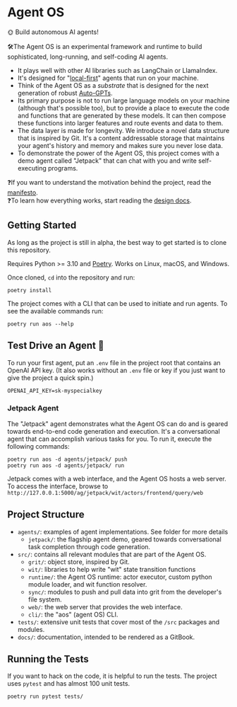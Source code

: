 # Agent OS 
🌞 Build autonomous AI agents!

🛠️The Agent OS is an experimental framework and runtime to build sophisticated, long-running, and self-coding AI agents.
  - It plays well with other AI libraries such as LangChain or LlamaIndex.
  - It's designed for "[local-first](https://www.inkandswitch.com/local-first/)" agents that run on your machine.
  - Think of the Agent OS as a *substrate* that is designed for the next generation of robust [Auto-GPTs](https://github.com/Significant-Gravitas/Auto-GPT). 
  - Its primary purpose is not to run large language models on your machine (although that's possible too), but to provide a place to execute the code and functions that are generated by these models. It can then compose these functions into larger features and route events and data to them.
  - The data layer is made for longevity. We introduce a novel data structure that is inspired by Git. It's a content addressable storage that maintains your agent's history and memory and makes sure you never lose data.
  - To demonstrate the power of the Agent OS, this project comes with a demo agent called "Jetpack" that can chat with you and write self-executing programs.

❓If you want to understand the motivation behind the project, read the [manifesto](docs/articles/manifesto.md).  
❓To learn how everything works, start reading the [design docs](docs/design/design.md).


## Getting Started
As long as the project is still in alpha, the best way to get started is to clone this repository.

Requires Python >= 3.10 and [Poetry](https://python-poetry.org/). Works on Linux, macOS, and Windows.

Once cloned, `cd` into the repository and run:
```
poetry install
```

The project comes with a CLI that can be used to initiate and run agents. To see the available commands run:
```
poetry run aos --help
```

## Test Drive an Agent 🤖 
To run your first agent, put an `.env` file in the project root that contains an OpenAI API key. (It also works without an `.env` file or key if you just want to give the project a quick spin.)
```
OPENAI_API_KEY=sk-myspecialkey
```
### Jetpack Agent
The "Jetpack" agent demonstrates what the Agent OS can do and is geared towards end-to-end code generation and execution. It's a conversational agent that can accomplish various tasks for you. To run it, execute the following commands:
```
poetry run aos -d agents/jetpack/ push
poetry run aos -d agents/jetpack/ run
```
Jetpack comes with a web interface, and the Agent OS hosts a web server. To access the interface, browse to `http://127.0.0.1:5000/ag/jetpack/wit/actors/frontend/query/web`

## Project Structure

* `agents/`: examples of agent implementations. See folder for more details
  * `jetpack/`: the flagship agent demo, geared towards conversational task completion through code generation.
* `src/`: contains all relevant modules that are part of the Agent OS.
  * `grit/`: object store, inspired by Git.
  * `wit/`: libraries to help write "wit" state transition functions
  * `runtime/`: the Agent OS runtime: actor executor, custom python module loader, and wit function resolver.
  * `sync/`: modules to push and pull data into grit from the developer's file system.
  * `web/`: the web server that provides the web interface.
  * `cli/`: the "aos" (agent OS) CLI.
* `tests/`: extensive unit tests that cover most of the `/src` packages 
and modules.
* `docs/`: documentation, intended to be rendered as a GitBook.

## Running the Tests
If you want to hack on the code, it is helpful to run the tests. The project uses `pytest` and has almost 100 unit tests.
```
poetry run pytest tests/
```
